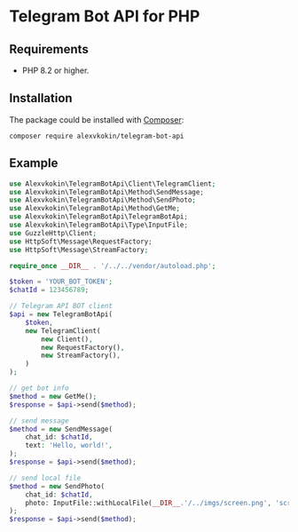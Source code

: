 # Telegram Bot API for PHP

## Requirements

- PHP 8.2 or higher.

## Installation

The package could be installed with [Composer](https://getcomposer.org/download/):

```shell
composer require alexvkokin/telegram-bot-api
```

## Example

```php
use Alexvkokin\TelegramBotApi\Client\TelegramClient;
use Alexvkokin\TelegramBotApi\Method\SendMessage;
use Alexvkokin\TelegramBotApi\Method\SendPhoto;
use Alexvkokin\TelegramBotApi\Method\GetMe;
use Alexvkokin\TelegramBotApi\TelegramBotApi;
use Alexvkokin\TelegramBotApi\Type\InputFile;
use GuzzleHttp\Client;
use HttpSoft\Message\RequestFactory;
use HttpSoft\Message\StreamFactory;

require_once __DIR__ . '/../../vendor/autoload.php';

$token = 'YOUR_BOT_TOKEN';
$chatId = 123456789;

// Telegram API BOT client
$api = new TelegramBotApi(
    $token,
    new TelegramClient(
        new Client(),
        new RequestFactory(),
        new StreamFactory(),
    )
);

// get bot info
$method = new GetMe();
$response = $api->send($method);

// send message
$method = new SendMessage(
    chat_id: $chatId,
    text: 'Hello, world!',
);
$response = $api->send($method);

// send local file
$method = new SendPhoto(
    chat_id: $chatId,
    photo: InputFile::withLocalFile(__DIR__.'/../imgs/screen.png', 'screenshot 1'),
);
$response = $api->send($method);
```